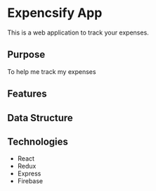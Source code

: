 # Expencsify App

This is a web application to track your expenses.

## Purpose
To help me track my expenses

## Features

## Data Structure
 
## Technologies
- React
- Redux
- Express
- Firebase
